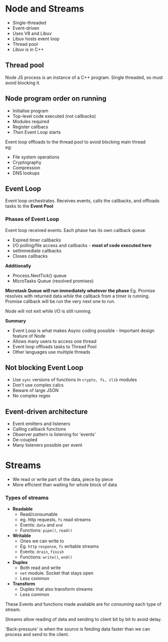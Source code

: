 # Node and Streams

- Single-threaded
- Event-driven
- Uses V8 and Libuv
- Libuv hosts event loop
- Thread pool
- Libuv is in C++

## Thread pool

Node JS process is an instance of a C++ program.
Single threaded, so must avoid blocking it.

## Node program order on running

- Initialise program
- Top-level code executed (not callbacks)
- Modules required
- Register callbacs
- _Then_ Event Loop starts

Event loop offloads to the thread pool to avoid blocking main thread  
eg:

- File system operations
- Cryptography
- Compression
- DNS lookups

## Event Loop

Event loop orchestrates. Receives events, calls the callbacks, and offloads tasks to the **Event Pool**

### Phases of Event Loop

Event loop received events.
Each phase has its own callback queue.

- Expired timer callbacks
- I/O polling/file access and callbacks - **most of code executed here**
- setImmediate callbacks
- Closes callbacks

**Additionally**

- Process.NextTick() queue
- MicroTasks Queue (resolved promises)

**Microtask Queue will run immediately whatever the phase**
Eg. Promise resolves with returned data _while_ the callback from a timer is running.
Promise callback will be run the very next one to run.

Node will not exit while I/O is still running.

**Summary**

- Event Loop is what makes Async coding possible - Important design feature of Node
- Allows many users to access one thread
- Event loop offloads tasks to Thread Pool
- Other languages use multiple threads

## Not blocking Event Loop

- Use `sync` versions of functions in `crypto, fs, zlib` modules
- Don't use complex calcs
- Beware of large JSON
- No complex regex

## Event-driven architecture

- Event emitters and listeners
- Calling callback functions
- Observer pattern is listening for 'events'
- De-coupled
- Many listeners possible per event

# Streams

- We read or write part of the data, piece by piece
- More efficient than waiting for whole block of data

### Types of streams

- **Readable**
  - Read/consumable
  - eg. http requests, `fs` read streams
  - Events: `data` and `end`
  - Functions: `pipe()`, `read()`
- **Writable**
  - Ones we can write to
  - Eg. `http` `response`, `fs` writable streams
  - Events: `drain`, `finish`
  - Functions: `write()`, `end()`
- **Duplex**
  - Both read and write
  - `net` module. Socket that stays open
  - Less common
- **Transform**
  - Duplex that also transform streams
  - Less common

These Events and functions made available are for *consuming* each type of stream.

Streams allow reading of data and sending to client bit by bit to avoid delay.

'Back-pressure' is when the source is feeding data faster than we can process and send to the client.

